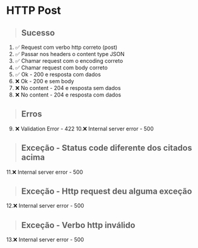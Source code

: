 # HTTP Post

> ## Sucesso
1. ✅ Request com verbo http correto (post)
2. ✅ Passar nos headers o content type JSON
3. ✅ Chamar request com o encoding correto
4. ✅ Chamar request com body correto
5. ✅ Ok - 200 e resposta com dados
6. ❌ Ok - 200 e sem body
7. ❌ No content - 204 e resposta sem dados
8. ❌ No content - 204 e resposta com dados

> ## Erros
9. ❌ Validation Error - 422
10.❌ Internal server error - 500

> ## Exceção - Status code diferente dos citados acima
11.❌ Internal server error - 500

> ## Exceção - Http request deu alguma exceção
12.❌ Internal server error - 500

> ## Exceção - Verbo http inválido
13.❌ Internal server error - 500